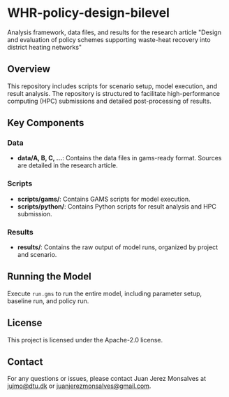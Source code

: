 # WHR-policy-design-bilevel

Analysis framework, data files, and results for the research article "Design and evaluation of policy schemes supporting waste-heat recovery into district heating networks"

## Overview
This repository includes scripts for scenario setup, model execution, and result analysis. The repository is structured to facilitate high-performance computing (HPC) submissions and detailed post-processing of results.

## Key Components

### Data
- **data/A, B, C, ...**: Contains the data files in gams-ready format. Sources are detailed in the research article.

### Scripts
- **scripts/gams/**: Contains GAMS scripts for model execution.
- **scripts/python/**: Contains Python scripts for result analysis and HPC submission.

### Results
- **results/**: Contains the raw output of model runs, organized by project and scenario.

## Running the Model
Execute `run.gms` to run the entire model, including parameter setup, baseline run, and policy run.

## License
This project is licensed under the Apache-2.0 license. 

## Contact
For any questions or issues, please contact Juan Jerez Monsalves at jujmo@dtu.dk or juanjerezmonsalves@gmail.com.
